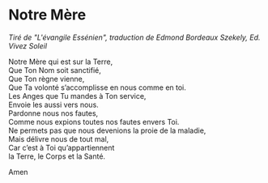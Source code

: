 # Notre Mère
_Tiré de "L'évangile Essénien", traduction de Edmond Bordeaux Szekely, Ed. Vivez Soleil_

Notre Mère qui est sur la Terre, <br/>
Que Ton Nom soit sanctifié, <br/>
Que Ton règne vienne, <br/>
Que Ta volonté s’accomplisse en nous comme en toi. <br/>
Les Anges que Tu mandes à Ton service, <br/>
Envoie les aussi vers nous. <br/>
Pardonne nous nos fautes, <br/>
Comme nous expions toutes nos fautes envers Toi. <br/>
Ne permets pas que nous devenions la proie de la maladie, <br/>
Mais délivre nous de tout mal, <br/>
Car c’est à Toi qu’appartiennent <br/>
la Terre, le Corps et la Santé.

Amen
